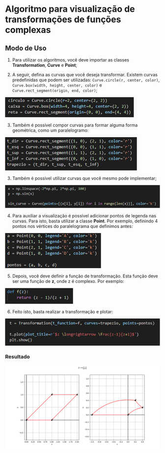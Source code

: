 # Algoritmo para visualização de transformações de funções complexas

## Modo de Uso

1) Para utilizar os algoritmos, você deve importar as classes **Transformation**, **Curve** e **Point**;

2) A seguir, defina as curvas que você deseja transformar. Existem curvas predefinidas que podem ser utilizadas: `Curve.circle(r, center, color)`, `Curve.box(width, height, center, color)` e `Curve.rect_segment(origin, end, color)`;

![alt text](./docs/pre_curves.png "Curvas Predefinidas")

3) Também é possível compor curvas para formar alguma forma geométrica, como um paralelogramo:

![alt text](./docs/compound_curve.png "Curvas Compostas")

3) Também é possível utilizar curvas que você mesmo pode implementar;

![alt text](./docs/custom_curve.png "Curvas Customizadas")

4) Para auxiliar a visualização é possível adicionar pontos de legenda nas curvas. Para isto, basta utilizar a classe **Point**. Por exemplo, definindo 4 pontos nos vértices do paralelograma que definimos antes:

![alt text](./docs/points.png "Pontos de legenda")

5) Depois, você deve definir a função de transformação. Esta função deve ser uma função de **z**, onde z é complexo. Por exemplo:

![alt text](./docs/t_function.png "Curvas Predefinidas")

6) Feito isto, basta realizar a transformação e plotar:

![alt text](./docs/transform.png "Transformação e plot")

### Resultado
![alt text](./docs/result.png "Transformação e plot")


